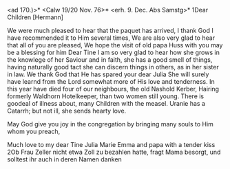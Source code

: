 <ad 170.)>* <Calw 19/20 Nov. 76>*
 <erh. 9. Dec. Abs Samstg>*
1Dear Children [Hermann]

We were much pleased to hear that the paquet has arrived, I thank God I have recommended it to Him several times, We are also very glad to hear that all of you are pleased, We hope the visit of old papa Huss with you may be a blessing for him Dear Tine I am so very glad to hear how she grows in the knowlege of her Saviour and in faith, she has a good smell of things, having naturally good tact she can discern things in others, as in her sister in law. We thank God that He has spared your dear Julia She will surely have learnd from the Lord somewhat more of His love and tenderness. 
In this year have died four of our neighbours, the old Nashold Kerber, Hairing formerly Waldhorn Hotelkeeper, than two women still young. 
There is goodeal of illness about, many Children with the measel. Uranie has a Catarrh; but not ill, she sends hearty love.

May God give you joy in the congregation by bringing many souls to Him whom you preach,

Much love to my dear Tine Julia Marie Emma and papa with a tender kiss 
2Ob Frau Zeller nicht etwa Zoll zu bezahlen hatte, fragt Mama besorgt, und solltest ihr auch in deren Namen danken
